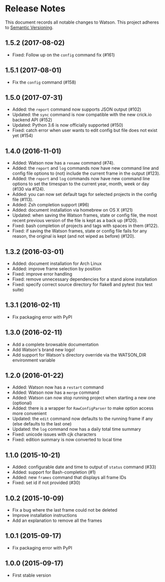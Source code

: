 # Release Notes

This document records all notable changes to Watson. This project adheres to
[Semantic Versioning](http://semver.org/).

## 1.5.2 (2017-08-02)

* Fixed: Follow up on the `config` command fix (#161)

## 1.5.1 (2017-08-01)

* Fix the `config` command (#158)

## 1.5.0 (2017-07-31)

* Added: the `report` command now supports JSON output (#102)
* Updated: the `sync` command is now compatible with the new crick.io backend
  API (#152)
* Updated: Python 3.6 is now officially supported (#150)
* Fixed: catch error when user wants to edit config but file does not exist yet
  (#154)

## 1.4.0 (2016-11-01)

* Added: Watson now has a `rename` command (#74).
* Added: the `report` and `log` commands now have new command line and
  config file options to (not) include the current frame in the output (#123).
* Added: the `report` and `log` commands now have new command line options to
  set the timespan to the current year, month, week or day (#130 via #124).
* Added: you can now set default tags for selected projects in the
  config file (#113).
* Added: Zsh completion support (#96)
* Added: document installation via homebrew on OS X (#121)
* Updated: when saving the Watson frames, state or config file, the most recent
  previous version of the file is kept as a back up (#120).
* Fixed: bash completion of projects and tags with spaces in them (#122).
* Fixed: if saving the Watson frames, state or config file fails for any
  reason, the original is kept (and not wiped as before) (#120).

## 1.3.2 (2016-03-01)

* Added: document installation for Arch Linux
* Added: improve frame selection by position
* Fixed: improve error handling
* Fixed: remove unnecessary dependencies for a stand alone installation
* Fixed: specify correct source directory for flake8 and pytest (tox test
suite)

## 1.3.1 (2016-02-11)

* Fix packaging error with PyPI

## 1.3.0 (2016-02-11)

* Add a complete browsable documentation
* Add Watson's brand new logo!
* Add support for Watson's directory override via the WATSON_DIR environment variable

## 1.2.0 (2016-01-22)

* Added: Watson now has a `restart` command
* Added: Watson now has a `merge` command
* Added: Watson can now stop running project when starting a new one (optional)
* Added: there is a wrapper for `RawConfigParser` to make option access more convenient
* Updated: the `edit` command now defaults to the running frame if any (else defaults to the last one)
* Updated: the `log` command now has a daily total time summary
* Fixed: unicode issues with cjk characters
* Fixed: edition summary is now converted to local time

## 1.1.0 (2015-10-21)

* Added: configurable date and time to output of `status` command (#33)
* Added: support for Bash-completion (#1)
* Added: new `frames` command that displays all frame IDs
* Fixed: set id if not provided (#30)

## 1.0.2 (2015-10-09)

* Fix a bug where the last frame could not be deleted
* Improve installation instructions
* Add an explanation to remove all the frames

## 1.0.1 (2015-09-17)

* Fix packaging error with PyPI

## 1.0.0 (2015-09-17)

* First stable version
